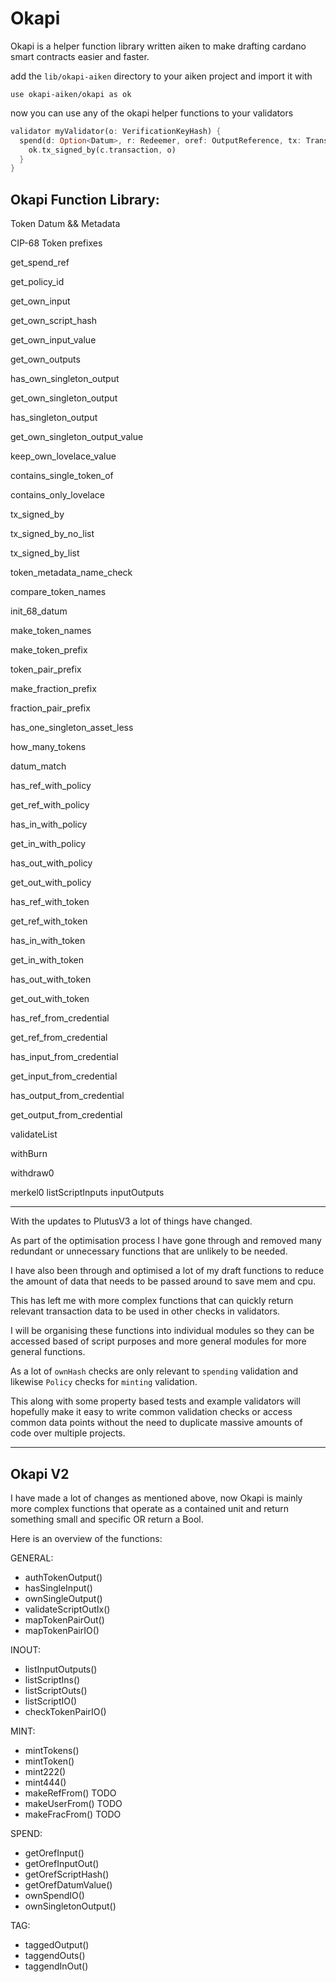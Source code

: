 # Okapi

Okapi is a helper function library written aiken to make drafting cardano smart contracts easier and faster.

add the `lib/okapi-aiken` directory to your aiken project and import it with

```
use okapi-aiken/okapi as ok
```

now you can use any of the okapi helper functions to your validators

```rust
validator myValidator(o: VerificationKeyHash) {
  spend(d: Option<Datum>, r: Redeemer, oref: OutputReference, tx: Transaction) -> Bool {
    ok.tx_signed_by(c.transaction, o)
  }
}
```

## Okapi Function Library:

Token Datum && Metadata

CIP-68 Token prefixes

get_spend_ref

get_policy_id

get_own_input

get_own_script_hash

get_own_input_value

get_own_outputs

has_own_singleton_output

get_own_singleton_output

has_singleton_output

get_own_singleton_output_value

keep_own_lovelace_value

contains_single_token_of

contains_only_lovelace

tx_signed_by

tx_signed_by_no_list

tx_signed_by_list

token_metadata_name_check

compare_token_names

init_68_datum

make_token_names

make_token_prefix

token_pair_prefix

make_fraction_prefix

fraction_pair_prefix

has_one_singleton_asset_less

how_many_tokens

datum_match

has_ref_with_policy

get_ref_with_policy

has_in_with_policy

get_in_with_policy

has_out_with_policy

get_out_with_policy

has_ref_with_token

get_ref_with_token

has_in_with_token

get_in_with_token

has_out_with_token

get_out_with_token

has_ref_from_credential

get_ref_from_credential

has_input_from_credential

get_input_from_credential

has_output_from_credential

get_output_from_credential

validateList

withBurn

withdraw0

merkel0
listScriptInputs
inputOutputs

---

With the updates to PlutusV3 a lot of things have changed.

As part of the optimisation process I have gone through and removed many redundant 
or unnecessary functions that are unlikely to be needed.

I have also been through and optimised a lot of my draft functions to reduce the 
amount of data that needs to be passed around to save mem and cpu.

This has left me with more complex functions that can quickly return relevant 
transaction data to be used in other checks in validators.

I will be organising these functions into individual modules so they can be 
accessed based of script purposes and more general modules for more general 
functions.

As a lot of `ownHash` checks are only relevant to `spending` validation and 
likewise `Policy` checks for `minting` validation.

This along with some property based tests and example validators will hopefully 
make it easy to write common validation checks or access common data points 
without the need to duplicate massive amounts of code over multiple projects.

---

## Okapi V2

I have made a lot of changes as mentioned above, now Okapi is mainly more complex
functions that operate as a contained unit and return something small and specific
OR return a Bool.

Here is an overview of the functions: 

GENERAL:

- authTokenOutput()
- hasSingleInput()
- ownSingleOutput()
- validateScriptOutIx()
- mapTokenPairOut()
- mapTokenPairIO()

INOUT:

- listInputOutputs()
- listScriptIns()
- listScriptOuts()
- listScriptIO()
- checkTokenPairIO()

MINT: 

- mintTokens()
- mintToken()
- mint222() 
- mint444()
- makeRefFrom() TODO
- makeUserFrom() TODO
- makeFracFrom() TODO

SPEND: 

- getOrefInput()
- getOrefInputOut()
- getOrefScriptHash()
- getOrefDatumValue()
- ownSpendIO() 
- ownSingletonOutput()

TAG: 

- taggedOutput()
- taggendOuts()
- taggendInOut()

